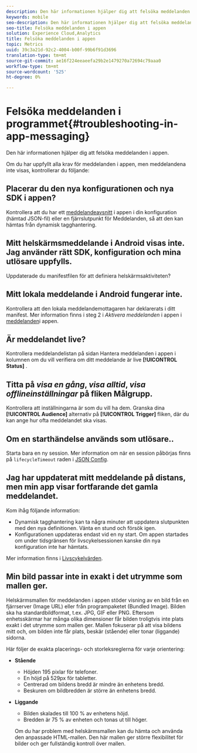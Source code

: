 ```yaml
---
description: Den här informationen hjälper dig att felsöka meddelanden i appen.
keywords: mobile
seo-description: Den här informationen hjälper dig att felsöka meddelanden i appen.
seo-title: Felsöka meddelanden i appen
solution: Experience Cloud,Analytics
title: Felsöka meddelanden i appen
topic: Metrics
uuid: 39c3a21d-92c2-4004-b00f-99b6f91d3696
translation-type: tm+mt
source-git-commit: ae16f224eeaeefa29b2e1479270a72694c79aaa0
workflow-type: tm+mt
source-wordcount: '525'
ht-degree: 0%

---
```



# Felsöka meddelanden i programmet{#troubleshooting-in-app-messaging}

Den här informationen hjälper dig att felsöka meddelanden i appen.

Om du har uppfyllt alla krav för meddelanden i appen, men meddelandena inte visas, kontrollerar du följande:

## Placerar du den nya konfigurationen och nya SDK i appen?

Kontrollera att du har ett [meddelandeavsnitt](/help/android/messaging-main/messaging/messaging.md) i appen i din konfiguration (hämtad JSON-fil) eller en fjärrslutpunkt för Meddelanden, så att den kan hämtas från dynamisk tagghantering.

## Mitt helskärmsmeddelande i Android visas inte. Jag använder rätt SDK, konfiguration och mina utlösare uppfylls.

Uppdaterade du manifestfilen för att definiera helskärmsaktiviteten?

## Mitt lokala meddelande i Android fungerar inte.

Kontrollera att den lokala meddelandemottagaren har deklarerats i ditt manifest. Mer information finns i steg 2 i *Aktivera meddelanden* i appen i [meddelanden](/help/android/messaging-main/messaging/messaging.md)i appen.

## Är meddelandet live?

Kontrollera meddelandelistan på sidan Hantera meddelanden i appen i kolumnen om du vill verifiera om ditt meddelande är live **[!UICONTROL Status]** .

## Titta på *visa en gång*, *visa alltid*, *visa offlineinställningar* på fliken Målgrupp.

Kontrollera att inställningarna är som du vill ha dem. Granska dina **[!UICONTROL Audience]** alternativ på **[!UICONTROL Trigger]** fliken, där du kan ange hur ofta meddelandet ska visas.

## Om en starthändelse används som utlösare..

Starta bara en ny session. Mer information om när en session påbörjas finns på `lifecycleTimeout` raden i [JSON Config](/help/android/configuration/json-config/json-config.md).

## Jag har uppdaterat mitt meddelande på distans, men min app visar fortfarande det gamla meddelandet.

Kom ihåg följande information:

* Dynamisk tagghantering kan ta några minuter att uppdatera slutpunkten med den nya definitionen. Vänta en stund och försök igen.
* Konfigurationen uppdateras endast vid en ny start. Om appen startades om under tidsgränsen för livscykelsessionen kanske din nya konfiguration inte har hämtats.

Mer information finns i [Livscykelvärden](/help/android/metrics.md).

## Min bild passar inte in exakt i det utrymme som mallen ger.

Helskärmsmallen för meddelanden i appen stöder visning av en bild från en fjärrserver (Image URL) eller från programpaketet (Bundled Image). Bilden ska ha standardbildformat, t.ex. JPG, GIF eller PNG. Eftersom enhetsskärmar har många olika dimensioner får bilden troligtvis inte plats exakt i det utrymme som mallen ger. Mallen fokuserar på att visa bildens mitt och, om bilden inte får plats, beskär (stående) eller tonar (liggande) sidorna.

Här följer de exakta placerings- och storleksreglerna för varje orientering:

* **Stående**
   * Höjden 195 pixlar för telefoner.
   * En höjd på 529px för tabletter.
   * Centrerad om bildens bredd är mindre än enhetens bredd.
   * Beskuren om bildbredden är större än enhetens bredd.

* **Liggande**
   * Bilden skalades till 100 % av enhetens höjd.
   * Bredden är 75 % av enheten och tonas ut till höger.

   Om du har problem med helskärmsmallen kan du hämta och använda den anpassade HTML-mallen. Den här mallen ger större flexibilitet för bilder och ger fullständig kontroll över mallen.

